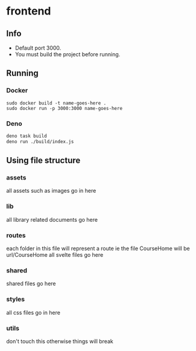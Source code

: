 # frontend

## Info
- Default port 3000.
- You must build the project before running.
## Running
### Docker
```
sudo docker build -t name-goes-here .
sudo docker run -p 3000:3000 name-goes-here
```
### Deno
```sh
deno task build
deno run ./build/index.js
```

## Using file structure

### assets

all assets such as images go in here

### lib

all library related documents go here

### routes

each folder in this file will represent a route ie the file CourseHome will be url/CourseHome
all svelte files go here

### shared 

shared files go here

### styles

all css files go in here

### utils
don't touch this otherwise things will break